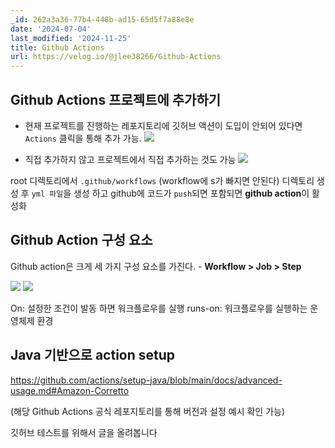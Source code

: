 ```yaml
---
_id: 262a3a36-77b4-448b-ad15-65d5f7a88e8e
date: '2024-07-04'
last_modified: '2024-11-25'
title: Github Actions
url: https://velog.io/@jlee38266/Github-Actions
---
```


## Github Actions 프로젝트에 추가하기

- 현재 프로젝트를 진행하는 레포지토리에 깃허브 액션이 도입이 안되어 있다면 `Actions` 클릭을 통해 추가 가능.
![](https://velog.velcdn.com/images/jlee38266/post/4ddb169a-4b51-4faf-b8ca-27192028c281/image.png)


- 직접 추가하지 않고 프로젝트에서 직접 추가하는 것도 가능
![](https://velog.velcdn.com/images/jlee38266/post/be8e5d32-0eb6-410a-8827-43aa083aca27/image.png)


root 디렉토리에서 `.github/workflows` (workflow에 s가 빠지면 안된다) 디렉토리 생성 후 `yml 파일`을 생성 하고 github에 코드가 `push`되면 포함되면 **github action**이 활성화

## Github Action 구성 요소

Github action은 크게 세 가지 구성 요소를 가진다. - **Workflow > Job > Step**

![](https://velog.velcdn.com/images/jlee38266/post/b80eaf97-ade8-4db5-8026-7a2c70393b6d/image.png)
![](https://velog.velcdn.com/images/jlee38266/post/cff01de9-d0be-42ab-8bca-4a5bdd9da1ee/image.png)


On: 설정한 조건이 발동 하면 워크플로우를 실행
runs-on:  워크플로우를 실행하는 운영체제 환경

## Java 기반으로 action setup

https://github.com/actions/setup-java/blob/main/docs/advanced-usage.md#Amazon-Corretto

(해당 Github Actions 공식 레포지토리를 통해 버전과 설정 예시 확인 가능)

깃허브 테스트를 위해서 글을 올려봅니다